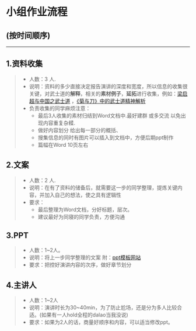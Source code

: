 # 小组作业流程
## (按时间顺序)
---
## 1.资料收集
>- 人数：3 人.
>- 说明：资料的多少直接决定报告演讲的深度和宽度，所以信息的收集很关键，对武士道的**解释**，相关的**素材例子**，**延拓**进行收集，例如：[梁启超与中国之武士道](https://wenku.baidu.com/view/752e804d5f0e7cd18425369f.html) ，[《菊与刀》中的武士道精神解析](https://movie.douban.com/review/1457142/)
>- 负责收集的同学麻烦注意：
>   - 最后3人收集的素材归结到Word文档中.最好建群 或多交流 以免出现内容重复杂糅.
>   - 做好内容划分 给出每一部分的概括、
>   - 搜集信息的同时有图片可以插入到文档中，方便后期ppt制作
>   - 篇幅在Word 10页左右

## 2.文案
>- 人数：2 人.
>- 说明：在有了资料的储备后，就需要这一步的同学整理，提炼关键内容，并加入自己的想法，使之具有逻辑性
>- 要求：
>   - 最后整理为Word文档，分好标题，层次。
>   - 建议最好为同寝的同学负责，方便沟通

## 3.PPT
>- 人数：1~2人。
>- 说明：将上一步同学整理的文案 附：[ppt模板网站](http://www.58pic.com/pptx/)
>- 要求：把控好演讲内容的次序，做好章节划分

## 4.主讲人
>- 人数：1~2人
>- 说明：演讲时长为30~40min，为了防止尬场，还是分为多人比较合适。(如果有一人hold全程的dalao当我没说)
>- 要求：如果为2人的话，商量好顺序和内容，可以适当修改ppt。

